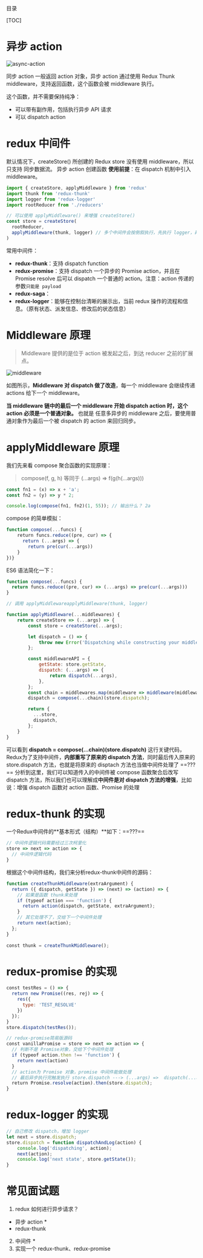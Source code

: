 目录

[TOC]

# 异步 action
![async-action](https://user-images.githubusercontent.com/22387652/85961201-67e10d00-b9db-11ea-8bb7-83e94ae68e6f.png)



同步 action 一般返回 action 对象，异步 action 通过使用 Redux Thunk middleware，支持返回函数，这个函数会被 middleware 执行。

这个函数，并不需要保持纯净：
- 可以带有副作用，包括执行异步 API 请求
- 可以 dispatch action




# redux 中间件

默认情况下，createStore() 所创建的 Redux store 没有使用 middleware，所以只支持 同步数据流。
异步 action 创建函数 **使用前提**：在 dispatch 机制中引入  middleware。
```js
import { createStore, applyMiddleware } from 'redux'
import thunk from 'redux-thunk'
import logger from 'redux-logger'
import rootReducer from './reducers'

// 可以使用 applyMiddleware() 来增强 createStore()
const store = createStore(
  rootReducer,
  applyMiddleware(thunk, logger) // 多个中间件会按倒叙执行，先执行 logger，再执行 thunk
)
```


常用中间件：
- **redux-thunk**：支持 dispatch function
- **redux-promise**：支持 dispatch 一个异步的 Promise action，并且在 Promise resolve 后可以 dispatch 一个普通的 action。注意：action 传递的参数`只能是 payload`
- **redux-saga**：
- **redux-logger**：能够在控制台清晰的展示出，当前 redux 操作的流程和信息。（原有状态、派发信息、修改后的状态信息）


# Middleware 原理
> Middleware 提供的是位于 action 被发起之后，到达 reducer 之前的扩展点。

![middleware](https://user-images.githubusercontent.com/22387652/85962710-b7780680-b9e4-11ea-96c0-88fc2d09798c.png)

如图所示，**Middleware 对 dispatch 做了改造**，每一个 middleware 会继续传递 actions 给下一个 middleware。

**当 middleware 链中的最后一个 middleware 开始 dispatch action 时，这个 action 必须是一个普通对象。** 也就是 任意多异步的 middleware 之后，要使用普通对象作为最后一个被 dispatch 的 action 来回归同步。



# applyMiddleware 原理
我们先来看 compose 聚合函数的实现原理：
> compose(f, g, h) 等同于 (...args) => f(g(h(...args)))
```js
const fn1 = (x) => x + 'a';
const fn2 = (y) => y * 2;

console.log(compose(fn1, fn2)(1, 55)); // 输出什么？ 2a
```
compose 的简单模拟：
```js
function compose(...funcs) {
    return funcs.reduce((pre, cur) => { 
      return (...args) => { 
        return pre(cur(...args))        
    }    
})}
```
ES6 语法简化一下：
```js
function compose(...funcs) {
  return funcs.reduce((pre, cur) => (...args) => pre(cur(...args)))
}
```

```js
// 调用 applyMiddlewareapplyMiddleware(thunk, logger)

function applyMiddleware(...middlewares) {
    return createStore => (...args) => {
        const store = createStore(...args);

        let dispatch = () => {
            throw new Error('Dispatching while constructing your middleware is not allowed. ' + 'Other middleware would not be applied to this dispatch.')
        };

        const middlewareAPI = {
            getState: store.getState,
            dispatch: (...args) => {
                return dispatch(...args),
            },
        };
        const chain = middlewares.map(middleware => middleware(middlewareAPI));
        dispatch = compose(...chain)(store.dispatch);

        return {
          ...store,
          dispatch,
        };
    }
}
```
可以看到 **dispatch = compose(...chain)(store.dispatch)** 这行关键代码，Redux为了支持中间件，**内部重写了原来的 dispatch 方法**，同时最后传入原来的 store.dispatch 方法，也就是将原来的 disptach 方法也当做中间件处理了 ==???==
分析到这里，我们可以知道传入的中间件被 compose 函数聚合后改写 dispatch 方法，所以我们也可以理解成**中间件是对 dispatch 方法的增强**，比如说：增强 dispatch 函数对 action 函数、Promise 的处理


# redux-thunk 的实现
一个Redux中间件的**基本形式（结构）**如下：==???==
```js
// 中间件逻辑代码需要经过三次柯里化
store => next => action => {
  // 中间件逻辑代码
}
```
根据这个中间件结构，我们来分析redux-thunk中间件的源码：
```js
function createThunkMiddleware(extraArgument) {
  return ({ dispatch, getState }) => (next) => (action) => {  
    // 如果是函数 thunk来处理   
    if (typeof action === 'function') {      
      return action(dispatch, getState, extraArgument);    
    }    
    // 其它处理不了，交给下一个中间件处理   
    return next(action); 
  };
}
  
const thunk = createThunkMiddleware();
```

# redux-promise 的实现
```js
const testRes = () => {      
  return new Promise((res, rej) => {         
    res({              
      type: 'TEST_RESOLVE'          
    })      
  });  
}  
store.dispatch(testRes());

// redux-promise简易版源码
const vanillaPromise = store => next => action => {  
  // 判断不是 Promise对象，交给下个中间件处理 
  if (typeof action.then !== 'function') {  
    return next(action) 
  } 
  // action为 Promise 对象，promise 中间件能做处理
  // 最后异步执行完触发执行 store.dispatch ---> (...args) =>  dispatch(...args)
  return Promise.resolve(action).then(store.dispatch);
}
```

# redux-logger 的实现
```js
// 自己修改 dispatch，增加 logger
let next = store.dispatch;
store.dispatch = function dispatchAndLog(action) {
    console.log('dispatching', action);
    next(action);
    console.log('next state', store.getState());
}
```

# 常见面试题
1. redux 如何进行异步请求？
  - 异步 action *
  - redux-thunk
2. 中间件 *
3. 实现一个 redux-thunk、redux-promise